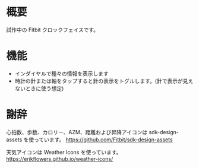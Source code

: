 # 概要
試作中の Fitbit クロックフェイスです。

# 機能
- インダイヤルで種々の情報を表示します
- 時計の針または軸をタップすると針の表示をトグルします。(針で表示が見えないときに使う想定)

# 謝辞
心拍数、歩数、カロリー、AZM、距離および昇降アイコンは sdk-design-assets を使っています。
https://github.com/Fitbit/sdk-design-assets

天気アイコンは Weather Icons を使っています。
https://erikflowers.github.io/weather-icons/
